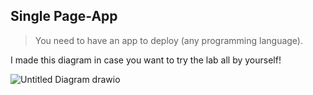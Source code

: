 ## Single Page-App

> You need to have an app to deploy (any programming language).

I made this diagram in case you want to try the lab all by yourself!

![Untitled Diagram drawio](https://github.com/user-attachments/assets/7e7a6936-259e-4933-9c63-82754c8b7ab1)

